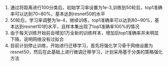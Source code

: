 1. 通过将距离进行100分类后，初始学习率设置为1e-3,训练到50轮后，top1准确率可以达到70~80%，基本达到resnet50的水平
2. 50轮后，学习率调整为1e-4，继续训练，top1准确率可以达到80~90%，基本达到resnet101的水平，且样本集出现了top1准确率100%的情况
3. 由于每天训练开始前会增加1万全新的训练样本，增加后top1准确率并未明显下降，说明网络没有过拟合
4. 目前计划停止训练，开始进行迁移学习，首先将强化学习骨干网络设置为resnet50，然后在此基础上进行微调迁移学习，计划采用基于分类的策略强化方法
